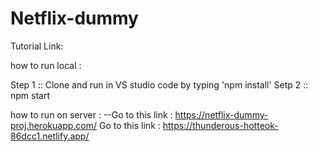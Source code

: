# Netflix-dummy
Tutorial Link: 

how to run local : 

Step 1 :: Clone and run in VS studio code by typing 'npm install' 
Setp 2 :: npm start

how to run on server :
--Go to this link : https://netflix-dummy-proj.herokuapp.com/
Go to this link : https://thunderous-hotteok-86dcc1.netlify.app/